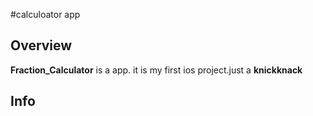 #calculoator app

## Overview
**Fraction_Calculator** is a app. it is my first ios project.just a **knickknack**

## Info